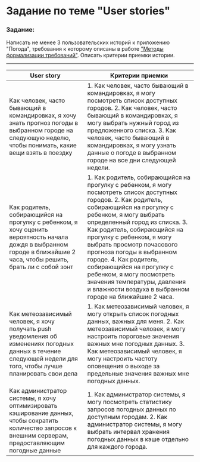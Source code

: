 # Задание по теме "User stories"

### Задание:

Написать не менее 3 пользовательских историй к приложению "Погода", требования к которому описаны в работе ["Методы формализации требований"](../requirements/). Описать критерии приемки истории.

---

| User story | Критерии приемки |
| ------ | ------ |
| Как человек, часто бывающий в командировках, я хочу знать прогноз погоды в выбранном городе на следующую неделю, чтобы понимать, какие вещи взять в поездку | 1. Как человек, часто бывающий в командировках, я могу посмотреть список доступных городов. 2. Как человек, часто бывающий в командировках, я могу выбрать нужный город из предложенного списка. 3. Как человек, часто бывающий в командировках, я могу узнать данные о погоде в выбранном городе на все дни следующей недели. |
| Как родитель, собирающийся на прогулку с ребенком, я хочу оценить вероятность начала дождя в выбранном городе в ближайшие 2 часа, чтобы решить, брать ли с собой зонт | 1. Как родитель, собирающийся на прогулку с ребенком, я могу посмотреть список доступных городов. 2. Как родитель, собирающийся на прогулку с ребенком, я могу выбрать определенный город из списка. 3. Как родитель, собирающийся на прогулку с ребенком, я могу выбрать просмотр почасового прогноза погоды в выбранном городе. 4. Как родитель, собирающийся на прогулку с ребенком, я могу посмотреть значения температуры, давления и влажности воздуха в выбранном городе на ближайшие 2 часа. |
| Как метеозависимый человек, я хочу получать push уведомления об изменениях погодных данных в течение следующей недели для того, чтобы лучше планировать свои дела | 1. Как метеозависимый человек, я могу открыть список погодных данных, важных для меня. 2. Как метеозависимый человек, я могу настроить пороговые значения важных мне погодных данных. 3. Как метеозависимый человек, я могу настроить частоту оповещения о выходе за предельные значения важных мне погодных данных. |
| Как администратор системы, я хочу оптимизировать кэширование данных, чтобы сократить количество запросов к внешним серверам, предоставляющим погодные данные | 1. Как администратор системы, я могу посмотреть статистику запросов погодных данных по доступным городам. 2. Как администратор системы, я могу выбрать интервал хранения погодных данных в кэше отдельно для каждого города. |
